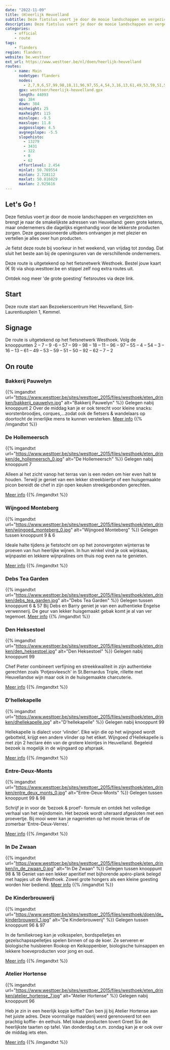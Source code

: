 ```yaml
---
date: "2022-11-09"
title: (H)eerlijk Heuvelland
subtitle: Deze fietslus voert je door de mooie landschappen en vergezichten en brengt je naar de smakelijkste adressen van Heuvelland
description: Deze fietslus voert je door de mooie landschappen en vergezichten en brengt je naar de smakelijkste adressen van Heuvelland
categories:
    - official
    - route
tags:
    - flanders
region: flanders
website: be.westtoer
ext_url: https://www.westtoer.be/nl/doen/heerlijk-heuvelland
routes:
    - name: Main
      nodetype: flanders
      nodes:
        - 2,7,9,6,57,99,98,18,11,96,97,55,4,54,3,16,13,61,49,53,59,51,50,92,62,7,2
      gpx: westtoer/heerlijk-heuvelland.gpx
      length: 44093
      up: 384
      down: 384
      minheight: 25
      maxheight: 115
      minslope: -9.5
      maxslope: 11.8
      avgposslope: 4.5
      avgnegslope: -5.5
      slopehisto:
        - 13279
        - 3431
        - 322
        - 0
        - 62
      effortlevel: 2.454
      minlat: 50.769554
      minlon: 2.728112
      maxlat: 50.816829
      maxlon: 2.925616
---
```


## Let's Go ! 

Deze fietslus voert je door de mooie landschappen en vergezichten en brengt je naar de smakelijkste adressen van Heuvelland: geen grote ketens, maar ondernemers die dagelijks eigenhandig voor de lekkerste producten zorgen. Deze gepassioneerde uitbaters ontvangen je met plezier en vertellen je alles over hun producten. 

Je fietst deze route bij voorkeur in het weekend, van vrijdag tot zondag. Dat sluit het beste aan bij de openingsuren van de verschillende ondernemers. 

Deze route is uitgetekend op het fietsnetwerk Westhoek. Bestel jouw kaart (€ 9) via shop.westtoer.be en stippel zelf nog extra routes uit. 

Ontdek nog meer 'de grote goesting' fietsroutes via deze link.

## Start

Deze route start aan Bezoekerscentrum Het Heuvelland, Sint-Laurentiusplein 1, Kemmel.

## Signage

De route is uitgetekend op het fietsnetwerk Westhoek. Volg de knooppunten 2 – 7 – 9 -6 – 57 – 99 – 98 – 18 – 11 – 96 – 97 – 55 – 4 – 54 – 3 – 16 – 13 – 61 – 49 – 53 – 59 – 51 – 50 – 92 – 62 – 7 – 2

## On route

### Bakkerij Pauwelyn

{{% imgandtxt url="https://www.westtoer.be/sites/westtoer_2015/files/westhoek/eten_drinken/bakkerij_pauwelyn.jpg" alt="Bakkerij Pauwelyn" %}}
Gelegen nabij knooppunt 2
Over de middag kan je er ook terecht voor kleine snacks: worstenbroodjes, corques,...zodat ook de fietsers & wandelaars op doortocht de innerlijke mens te kunnen versterken.
[Meer info](/nl/doen/bakkerij-pauwelyn-0)
{{% /imgandtxt %}}

### De Hollemeersch

{{% imgandtxt url="https://www.westtoer.be/sites/westtoer_2015/files/westhoek/eten_drinken/de_hollemeersch_0.jpg" alt="De Hollemeersch" %}}
Gelegen nabij knooppunt 7

Alleen al het zicht vanop het terras van is een reden om hier even halt te houden. Terwijl je geniet van een lekker streekbiertje of een huisgemaakte picon bereidt de chef in zijn open keuken streekgebonden gerechten.

[Meer info](/nl/eten-drinken/de-hollemeersch-0)
{{% /imgandtxt %}}

### Wijngoed Monteberg

{{% imgandtxt url="https://www.westtoer.be/sites/westtoer_2015/files/westhoek/eten_drinken/wijngoed_monteberg_0.jpg" alt="Wijngoed Monteberg" %}}
Gelegen tussen knooppunt 9 & 6

Ideale halte tijdens je fietstocht om op het zonovergoten wijnterras te proeven van hun heerlijke wijnen. In hun winkel vind je ook wijnkaas, wijnpastei en lekkere wijnpralines om thuis nog even na te genieten.

[Meer info](/nl/eten-drinken/wijngoed-monteberg-0)
{{% /imgandtxt %}}

### Debs Tea Garden

{{% imgandtxt url="https://www.westtoer.be/sites/westtoer_2015/files/westhoek/eten_drinken/debs_tea_garden.jpg" alt="Debs Tea Garden" %}}
Gelegen tussen knooppunt 6 & 57
Bij Debs en Barry geniet je van een authentieke Engelse verwennerij. De geur van lekker huisgemaakt gebak komt je al van ver tegemoet.
[Meer info](/nl/eten-drinken/debs-tea-garden)
{{% /imgandtxt %}}

### Den Heksestoel

{{% imgandtxt url="https://www.westtoer.be/sites/westtoer_2015/files/westhoek/eten_drinken/den_heksestoel.jpg" alt="Den Heksestoel" %}}
Gelegen nabij knooppunt 99

Chef Pieter combineert verfijning en streekkwaliteit in zijn authentieke gerechten zoals ‘Potjesvleesch' in St.Bernardus Triple, rillette met Heuvellandse wijn maar ook in de huisgemaakte charcuterie.

[Meer info](/nl/eten-drinken/restaurant-den-heksestoel)
{{% /imgandtxt %}}

### D'hellekapelle

{{% imgandtxt url="https://www.westtoer.be/sites/westtoer_2015/files/westhoek/eten_drinken/dhellekapelle.jpg" alt="D'hellekapelle" %}}
Gelegen nabij knooppunt 99

Hellekapelle is dialect voor ‘vlinder’. Elke wijn die op het wijngoed wordt gebotteld, krijgt een andere vlinder op het etiket. Wijngoed d’Hellekapelle is met zijn 2 hectare één van de grotere kleintjes in Heuvelland. Begeleid bezoek is mogelijk in de wijngaard op afspraak.

[Meer info](/nl/eten-drinken/wijngoed-dhellekapelle)
{{% /imgandtxt %}}

### Entre-Deux-Monts

{{% imgandtxt url="https://www.westtoer.be/sites/westtoer_2015/files/westhoek/eten_drinken/entre_deux_monts_0.jpg" alt="Entre-Deux-Monts" %}}
Gelegen tussen knooppunt 99 & 98

Schrijf je in voor de ‘bezoek & proef’- formule en ontdek het volledige verhaal van het wijndomein. Het bezoek wordt uiteraard afgesloten met een proevertje. Bij mooi weer kan je nagenieten op het mooie terras of de zomerbar ‘Entre-Deux-Verres’.

[Meer info](/nl/eten-drinken/wijndomein-entre-deux-monts)
{{% /imgandtxt %}}

### In De Zwaan

{{% imgandtxt url="https://www.westtoer.be/sites/westtoer_2015/files/westhoek/eten_drinken/in_de_zwaan_0.jpg" alt="In De Zwaan" %}}
Gelegen tussen knooppunt 98 & 18
Geniet van een lekker aperitief met bijhorende apéro-plank belegd met hapjes uit de Westhoek. Zowel grote hongers als een kleine goesting worden hier bediend.
[Meer info](/nl/eten-drinken/eetcaf%C3%A9-de-zwaan)
{{% /imgandtxt %}}

### De Kinderbrouwerij

{{% imgandtxt url="https://www.westtoer.be/sites/westtoer_2015/files/westhoek/doen/de_kinderbrouwerij_1.jpg" alt="De Kinderbrouwerij" %}}
Gelegen tussen knooppunt 96 & 97

In de familiekroeg kan je volksspelen, bordspelletjes en gezelschapsspelletjes spelen binnen of op de koer. Ze serveren er biologische huisbieren Rookop en Keikoppenbier, biologische tuinsappen en lekkere hoeveproducten voor jong en oud.

[Meer info](/nl/doen/de-kinderbrouwerij)
{{% /imgandtxt %}}

### Atelier Hortense

{{% imgandtxt url="https://www.westtoer.be/sites/westtoer_2015/files/westhoek/eten_drinken/atelier_hortense_7.jpg" alt="Atelier Hortense" %}}
Gelegen nabij knooppunt 96

Heb je zin in een heerlijk kopje koffie? Dan ben jij bij Atelier Hortense aan het juiste adres. Deze voormalige maalderij werd gerenoveerd tot een prachtig koffie- én eethuis. Met lokale producten tovert Greet Six de heerlijkste taarten op tafel. Van donderdag t.e.m. zondag kan je er ook over de middag iets eten.

[Meer info](/nl/eten-drinken/atelier-hortense)
{{% /imgandtxt %}}


